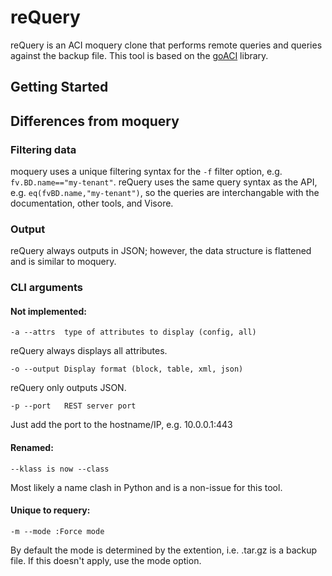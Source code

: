 # reQuery
reQuery is an ACI moquery clone that performs remote queries and queries against the backup file. This tool is based on the [goACI](https://github.com/brightpuddle/goaci) library.


## Getting Started

## Differences from moquery

### Filtering data
moquery uses a unique filtering syntax for the `-f` filter option, e.g. `fv.BD.name=="my-tenant"`. reQuery uses the same query syntax as the API, e.g. `eq(fvBD.name,"my-tenant")`, so the queries are interchangable with the documentation, other tools, and Visore.

### Output
reQuery always outputs in JSON; however, the data structure is flattened and is similar to moquery.

### CLI arguments
#### Not implemented:
```
-a --attrs  type of attributes to display (config, all)
```
reQuery always displays all attributes.

```
-o --output Display format (block, table, xml, json)
```
reQuery only outputs JSON.

```
-p --port   REST server port
```
Just add the port to the hostname/IP, e.g. 10.0.0.1:443

#### Renamed:
```
--klass is now --class
```
Most likely a name clash in Python and is a non-issue for this tool.


#### Unique to requery:
```
-m --mode :Force mode
```
By default the mode is determined by the extention, i.e. .tar.gz is a backup file. If this doesn't apply, use the mode option.
